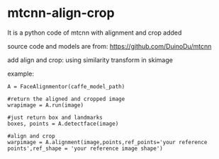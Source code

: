 # mtcnn-align-crop
It is a python code of mtcnn with alignment and crop added

source code and models are from: https://github.com/DuinoDu/mtcnn

add align and crop:
    using similarity transform in skimage

example:

    A = FaceAlignmentor(caffe_model_path)
    
    #return the aligned and cropped image
    wrapimage = A.run(image)
    
    #just return box and landmarks
    boxes, points = A.detectface(image)
    
    #align and crop
    warpimage = A.alignment(image,points,ref_points='your reference points',ref_shape = 'your reference image shape')
